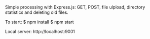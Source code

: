 Simple processing with Express.js: GET, POST, file ulpload, directory statistics and deleting old files.


To start:
	$ npm install
	$ npm start


Local server:
http://localhost:9001